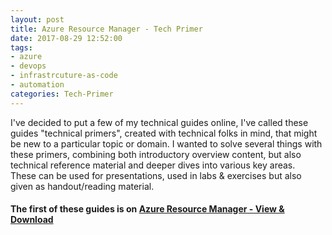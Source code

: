 ```yaml
---
layout: post
title: Azure Resource Manager - Tech Primer
date: 2017-08-29 12:52:00
tags:
- azure
- devops
- infrastrcuture-as-code
- automation
categories: Tech-Primer
---
```

I've decided to put a few of my technical guides online, I've called these guides "technical primers", created with technical folks in mind, that might be new to a particular topic or domain. I wanted to solve several things with these primers, combining both introductory overview content, but also technical reference material and deeper dives into various key areas.  
These can be used for presentations, used in labs & exercises but also given as handout/reading material.  

#### The first of these guides is on [Azure Resource Manager - View & Download](https://1drv.ms/b/s!AhEX99ErZbKGg1DtCFnLLTCjuazu)